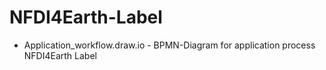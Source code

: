 # NFDI4Earth-Label
- Application_workflow.draw.io - BPMN-Diagram for application process NFDI4Earth Label
